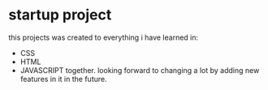 # startup project

this projects was created to everything i have learned in:
- CSS
- HTML
- JAVASCRIPT
together. looking forward to changing a lot by adding new features in it in the future.
